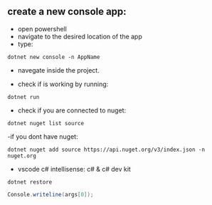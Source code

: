 ## create a new console app:
- open powershell 
- navigate to the desired location of the app
- type:
```shell
dotnet new console -n AppName
```
- navegate inside the project.

- check if is working by running:
```shell
dotnet run
```

- check if you are connected to nuget:
```shell
dotnet nuget list source
```

-if you dont have nuget:
```shell
dotnet nuget add source https://api.nuget.org/v3/index.json -n nuget.org
```

- vscode c# intellisense:
c# & c# dev kit

```shell
dotnet restore
```

```c#
Console.writeline(args[0]);
```